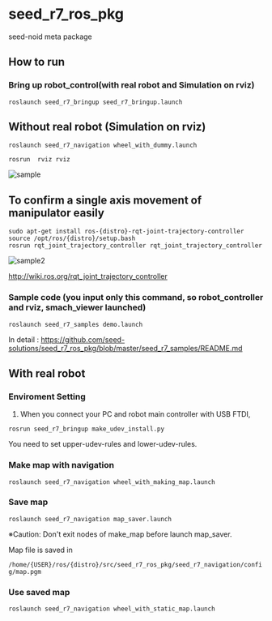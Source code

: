 # seed_r7_ros_pkg
seed-noid meta package
## How to run
### Bring up robot_control(with real robot and Simulation on rviz)

``roslaunch seed_r7_bringup seed_r7_bringup.launch`` 

## Without real robot (Simulation on rviz)

``roslaunch seed_r7_navigation wheel_with_dummy.launch``

``rosrun  rviz rviz ``

![sample](https://i.imgur.com/ffLGv19.png)
## To confirm a single axis movement of manipulator easily

``` 
sudo apt-get install ros-{distro}-rqt-joint-trajectory-controller 
source /opt/ros/{distro}/setup.bash 
rosrun rqt_joint_trajectory_controller rqt_joint_trajectory_controller 
```

![sample2](https://i.imgur.com/PHdqmfn.png)

http://wiki.ros.org/rqt_joint_trajectory_controller

### Sample code (you input only this command, so robot_controller and rviz, smach_viewer launched)

``roslaunch seed_r7_samples demo.launch``

In detail : https://github.com/seed-solutions/seed_r7_ros_pkg/blob/master/seed_r7_samples/README.md


## With real robot

### Enviroment Setting
1. When you connect your PC and robot main controller with USB FTDI, 

``rosrun seed_r7_bringup make_udev_install.py``

You need to set upper-udev-rules and lower-udev-rules.


### Make map with navigation

``roslaunch seed_r7_navigation wheel_with_making_map.launch``

### Save map

``roslaunch seed_r7_navigation map_saver.launch``

※Caution: Don't exit nodes of make_map before launch map_saver.


Map file is saved in 

``/home/{USER}/ros/{distro}/src/seed_r7_ros_pkg/seed_r7_navigation/config/map.pgm``

### Use saved map

``roslaunch seed_r7_navigation wheel_with_static_map.launch``

